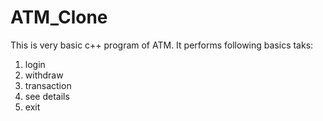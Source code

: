# ATM_Clone
This is very basic c++ program of ATM.
It performs following basics taks:
1. login
2. withdraw
3. transaction
4. see details
5. exit
